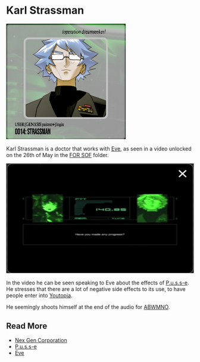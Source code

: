 # Karl Strassman

![strassman.png](../../Resources/strassman/strassman.png)

Karl Strassman is a doctor that works with [Eve](eve), as seen in a 
video unlocked on the 26th of May in the [FOR SOF](../files/for-sof) folder.

![Strassman in a conversation with Eve.png](../../Resources/strassman/strassman_video.png)

In the video he can be seen speaking to Eve about the effects of [P.u.s.s-e](../lore/pusse). 
He stresses that there are a lot of negative side effects to its use, to have people 
enter into [Youtopia](../lore/youtopia).

He seemingly shoots himself at the end of the audio for [ABWMNO](../music/song-abwmno).

## Read More

- [Nex Gen Corporation](../lore/nex-gen-corporation)
- [P.u.s.s-e](../lore/pusse)
- [Eve](eve)